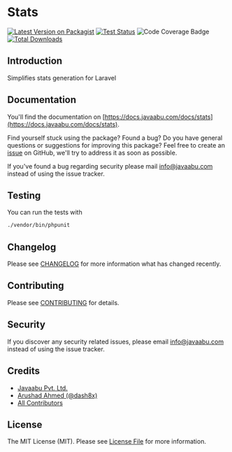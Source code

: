 # Stats

[![Latest Version on Packagist](https://img.shields.io/packagist/v/javaabu/stats.svg?style=flat-square)](https://packagist.org/packages/javaabu/stats)
[![Test Status](../../actions/workflows/run-tests.yml/badge.svg)](../../actions/workflows/run-tests.yml)
![Code Coverage Badge](../image-data/coverage.svg)
[![Total Downloads](https://img.shields.io/packagist/dt/javaabu/stats.svg?style=flat-square)](https://packagist.org/packages/javaabu/stats)

## Introduction
Simplifies stats generation for Laravel

## Documentation

You'll find the documentation on [https://docs.javaabu.com/docs/stats](https://docs.javaabu.com/docs/stats).

Find yourself stuck using the package? Found a bug? Do you have general questions or suggestions for improving this package? Feel free to create an [issue](../../issues) on GitHub, we'll try to address it as soon as possible.

If you've found a bug regarding security please mail [info@javaabu.com](mailto:info@javaabu.com) instead of using the issue tracker.


## Testing

You can run the tests with

``` bash
./vendor/bin/phpunit
```

## Changelog

Please see [CHANGELOG](CHANGELOG.md) for more information what has changed recently.

## Contributing

Please see [CONTRIBUTING](CONTRIBUTING.md) for details.

## Security

If you discover any security related issues, please email [info@javaabu.com](mailto:info@javaabu.com) instead of using the issue tracker.

## Credits

- [Javaabu Pvt. Ltd.](https://github.com/javaabu)
- [Arushad Ahmed (@dash8x)](http://arushad.com)
- [All Contributors](../../contributors)

## License

The MIT License (MIT). Please see [License File](LICENSE.md) for more information.

